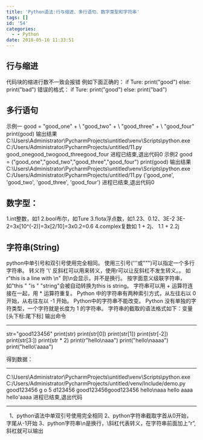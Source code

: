 ```yaml
---
title: 'Python语法:行与缩进、多行语句、数字类型和字符串'
tags: []
id: '54'
categories:
  - - Python
date: 2018-05-16 11:33:51
---
```


## 行与缩进

代码块的缩进行数不一致会报错 例如下面正确的： if Ture: print("good") else: print("bad") 错误的格式： if Ture: print("good") else: print("bad")

## **多行语句**

示例一 good = "good\_one" + \\ "good\_two" + \\ "good\_three" + \\ "good\_four" print(good) 输出结果 C:\\Users\\Administrator\\PycharmProjects\\untitled\\venv\\Scripts\\python.exe C:/Users/Administrator/PycharmProjects/untitled/11.py good\_onegood\_twogood\_threegood\_four 进程已结束,退出代码0 示例2 good = ("good\_one","good\_two","good\_three","good\_four") print(good) 输出结果 C:\\Users\\Administrator\\PycharmProjects\\untitled\\venv\\Scripts\\python.exe C:/Users/Administrator/PycharmProjects/untitled/11.py ('good\_one', 'good\_two', 'good\_three', 'good\_four') 进程已结束,退出代码0

## 数字型：

1.int整数，如1 2.bool布尔，如Ture 3.flota浮点数，如1.23、0.12、3E-2 3E-2=3x\[10^(-2)\]=3x\[2/10\]=3x0.2=0.6 4.complex复数如 1 + 2j、 1.1 + 2.2j

## 字符串(String)

python中单引号和双引号使用完全相同。 使用三引号('''或""")可以指定一个多行字符串。 转义符 '\\' 反斜杠可以用来转义，使用r可以让反斜杠不发生转义。。 如 r"this is a line with \\n" 则\\n会显示，并不是换行。 按字面意义级联字符串，如"this " "is " "string"会被自动转换为this is string。 字符串可以用 + 运算符连接在一起，用 \* 运算符重复。 Python 中的字符串有两种索引方式，从左往右以 0 开始，从右往左以 -1 开始。 Python中的字符串不能改变。 Python 没有单独的字符类型，一个字符就是长度为 1 的字符串。 字符串的截取的语法格式如下：变量\[头下标:尾下标\] 输出命令

* * *

str="good123456"
print(str)
print(str\[0\])
print(str\[1\])
print(str\[-2\])
print(str\[3:\])
print(str \* 2)
print(r"hello\\naaa")
print("hello\\naaaa")
print("hello\\'aaaa")

得到数据：

* * *

C:\\Users\\Administrator\\PycharmProjects\\untitled\\venv\\Scripts\\python.exe C:/Users/Administrator/PycharmProjects/untitled/venv/Include/demo.py good123456 g o 5 d123456 good123456good123456 hello\\naaa hello aaaa hello'aaaa 进程已结束,退出代码

* * *

  1、python语法中单双引号使用完全相同 2、python字符串截取字首从0开始，字尾从-1开始 3、python字符串\\n是换行，\\斜杠代表转义，在字符串前面加上“r”,斜杠就可以输出